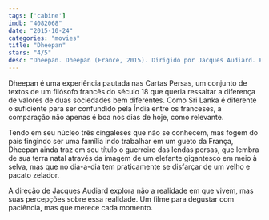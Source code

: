 ```yaml
---
tags: ['cabine']
imdb: "4082068"
date: "2015-10-24"
categories: "movies"
title: "Dheepan"
stars: "4/5"
desc: "Dheepan. Dheepan (France, 2015). Dirigido por Jacques Audiard. Escrito por Jacques Audiard, Jacques Audiard, Thomas Bidegain, Thomas Bidegain, Noé Debré, Noé Debré. Com Jesuthasan Antonythasan, Kalieaswari Srinivasan, Claudine Vinasithamby, Vincent Rottiers, Faouzi Bensaïdi, Marc Zinga, Bass Dhem, Franck Falise, Joséphine de Meaux."
---
```

Dheepan é uma experiência pautada nas Cartas Persas, um conjunto de textos de um filósofo francês do século 18 que queria ressaltar a diferença de valores de duas sociedades bem diferentes. Como Sri Lanka é diferente o suficiente para ser confundido pela Índia entre os franceses, a comparação não apenas é boa nos dias de hoje, como relevante.

Tendo em seu núcleo três cingaleses que não se conhecem, mas fogem do país fingindo ser uma família indo trabalhar em um gueto da França, Dheepan ainda traz em seu título o guerreiro das lendas persas, que lembra de sua terra natal através da imagem de um elefante gigantesco em meio à selva, mas que no dia-a-dia tem praticamente se disfarçar de um velho e pacato zelador.

A direção de Jacques Audiard explora não a realidade em que vivem, mas suas percepções sobre essa realidade. Um filme para degustar com paciência, mas que merece cada momento.
